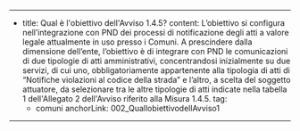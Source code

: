 ---
  - title: Qual è l'obiettivo dell'Avviso 1.4.5?
    content: L’obiettivo si configura nell’integrazione con PND dei processi di notificazione degli atti a valore legale attualmente in uso presso i Comuni. A prescindere dalla dimensione dell’ente, l’obiettivo è di integrare con PND le comunicazioni di due tipologie di atti amministrativi, concentrandosi inizialmente su due servizi, di cui uno, obbligatoriamente appartenente alla tipologia di atti di “Notifiche violazioni al codice della strada” e l’altro, a scelta del soggetto attuatore, da selezionare tra le altre tipologie di atti indicate nella tabella 1 dell'Allegato 2 dell'Avviso riferito alla Misura 1.4.5.
    tag:
      - comuni
    anchorLink: 002_QuallobiettivodellAvviso1
---